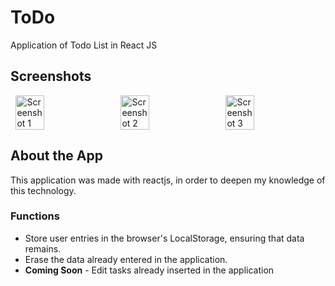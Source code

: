 # ToDo
Application of Todo List in React JS
</br>
<h2>Screenshots</h2>
<div style="display: flex; justify-content: space-around;">
  <img src="https://raw.githubusercontent.com/Ted2370/ToDo/main/screenshots/screenshot01.png" alt="Screenshot 1"  style="height:30%">
  <img src="https://raw.githubusercontent.com/Ted2370/ToDo/main/screenshots/screenshot02.png" alt="Screenshot 2"  style="height:30%">
  <img src="https://raw.githubusercontent.com/Ted2370/ToDo/main/screenshots/screenshot03.png" alt="Screenshot 3"  style="height:30%">
</div>



## About the App

This application was made with reactjs, in order to deepen my knowledge of this technology.
### Functions
<ul>
<li>  Store user entries in the browser's LocalStorage, ensuring that data remains. </li>
<li>  Erase the data already entered in the application. </li>
<li>  <strong>Coming Soon</strong> - Edit tasks already inserted in the application </li>

</ul>
